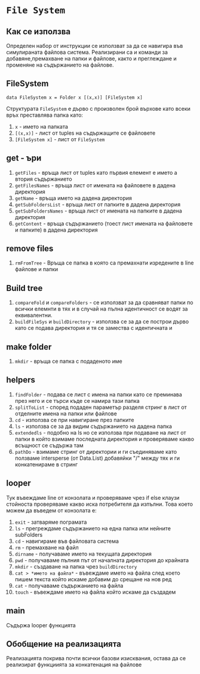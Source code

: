 # **`File System`**

## **Как се използва**
Определен набор от инструкции се използват за да се навигира във симулираната файлова система. Реализирани са и команди за добавяне,премахване на папки и файлове, както и преглеждане и променяне на съдържанието на файлове.

## **FileSystem**

    data FileSystem x = Folder x [(x,x)] [FileSystem x]

Структурата `FileSystem` е дърво с произволен брой върхове като всеки връх преставлява папка като:
1. `x` - името на папката 
2. `[(x,x)]` - лист от tuples на съдържащите се файловете
3. `[FileSystem x]` - лист от `FileSystem`
    
## **get - ъри**

1. `getFiles` - връща лист от tuples като първия елемент е името а втория съдържанието
2. `getFilesNames` - връща лист от имената на файловете в дадена директория
3. `getName` - връща името на дадена директория
4. `getSubFoldersList` - връща лист от папките в дадена директория
5. `getSubFoldersNames` - връща лист от имената на папките в дадена директория
6. `getContent` - връща съдържанието (тоест лист имената на файловете и папките) в дадена директория

## **remove files**
1. `rmFromTree` - Връща се папка в която са премахнати изредените в line файлове и папки

## **Build tree**
1. `compareFold` и `compareFolders` - се използват за да сравняват папки по всички елемнти в тях и в случай на пълна идентичност се водят за еквивалентни.
2. `buildFileSys` и `buildDirectory` - използва се за да се построи дърво като се подава директория и тя се замества с идентичната и

## **make folder**
1. `mkdir` - връща се папка с подаденото име 

## **helpers**
1. `findFolder` - подава се лист с имена на папки като се преминава през него и се търси къде се намира тази папка
2. `splitToList` - според подаден параметър разделя стринг в лист от отделните имена на папки или файлове
3. `cd` - използва се при навигиране през папките
4. `ls` - използва се за да видим съдържанието на дадена папка
5. `extendedls` - подобно на ls но се използва при подаване на лист от папки в който взимаме последната директория и проверяваме какво всъщност се съдържа там
6. `pathDo` - взимаме стринг от директории и ги съединяваме като ползваме intersperse (от Data.List) добавяйки "/" между тях и ги конкатенираме в стринг

## **looper**
Тук въвеждаме line от конзолата и проверяваме чрез if else клаузи стойноста проверяваме какво иска потребителя да изпълни. Това което можем да въведем от конзолата е:
1. `exit` - затваряме пограмата
2. `ls` - прегреждаме съдържанието на една папка или нейните subFolders
3. `cd` - навигираме във файловата система
4. `rm` - премахване на файл
5. `dirname` - получаваме името на текущата директория
6. `pwd` - получаваме пълния път от началната директория до крайната
7. `mkdir` - създаване на папка чрез `buildDirectory`
8.  `cat > *името на файла*` - въвеждаме името на файла след което пишем текста който искаме добавим до срещане на нов ред
9. `cat` - получаваме съдържанието на файла
10.  `touch` - въвеждаме името на файла който искаме да създадем

## **main**
Съдържа looper функцията

## **Обобщение на реализацията**
Реализацията покрива почти всички базови изисквания, остава да се реализират функциията за конкатенация на файлове
